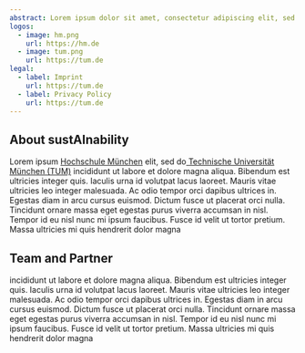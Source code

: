 ```yaml
---
abstract: Lorem ipsum dolor sit amet, consectetur adipiscing elit, sed do eiusmod tempor incididunt ut labore et dolore magna aliqua. Ut enim ad minim veniam, quis nostrud exercitation ullamco laboris nisi ut aliquip ex ea commodo consequat. 
logos:
  - image: hm.png
    url: https://hm.de
  - image: tum.png
    url: https://tum.de
legal:
  - label: Imprint
    url: https://tum.de
  - label: Privacy Policy
    url: https://tum.de
---
```


## About sustAInability

Lorem ipsum [Hochschule München](#) elit, sed do[ Technische Universität München (TUM)](#)
incididunt ut labore et dolore magna aliqua. Bibendum est ultricies integer quis. Iaculis urna id volutpat lacus laoreet. Mauris vitae ultricies leo integer malesuada. Ac odio tempor orci dapibus ultrices in. Egestas diam in arcu cursus euismod. Dictum fusce ut placerat orci nulla. Tincidunt ornare massa eget egestas purus viverra accumsan in nisl. Tempor id eu nisl nunc mi ipsum faucibus. Fusce id velit ut tortor pretium. Massa ultricies mi quis hendrerit dolor magna

## Team and Partner

incididunt ut labore et dolore magna aliqua. Bibendum est ultricies integer quis. Iaculis urna id volutpat lacus laoreet. Mauris vitae ultricies leo integer malesuada. Ac odio tempor orci dapibus ultrices in. Egestas diam in arcu cursus euismod. Dictum fusce ut placerat orci nulla. Tincidunt ornare massa eget egestas purus viverra accumsan in nisl. Tempor id eu nisl nunc mi ipsum faucibus. Fusce id velit ut tortor pretium. Massa ultricies mi quis hendrerit dolor magna
